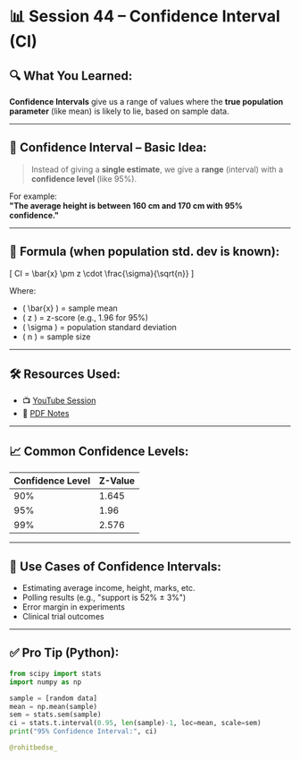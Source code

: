 # 📊 Session 44 – Confidence Interval (CI)

## 🔍 What You Learned:
**Confidence Intervals** give us a range of values where the **true population parameter** (like mean) is likely to lie, based on sample data.

---

## 📌 Confidence Interval – Basic Idea:

> Instead of giving a **single estimate**, we give a **range** (interval) with a **confidence level** (like 95%).

For example:  
**"The average height is between 160 cm and 170 cm with 95% confidence."**

---

## 🧠 Formula (when population std. dev is known):

\[
CI = \bar{x} \pm z \cdot \frac{\sigma}{\sqrt{n}}
\]

Where:
- \( \bar{x} \) = sample mean  
- \( z \) = z-score (e.g., 1.96 for 95%)  
- \( \sigma \) = population standard deviation  
- \( n \) = sample size

---

## 🛠️ Resources Used:

- 📺 [YouTube Session](https://www.youtube.com/live/X52HK2qkiIE?si=r55lm4USLeCrSsVx)
- 📘 [PDF Notes](https://drive.google.com/file/d/1nskWHtR1ePmrje76k71gdUc2-fcVWvMH/view?usp=share_link)

---

## 📈 Common Confidence Levels:

| Confidence Level | Z-Value |
|------------------|---------|
| 90%              | 1.645   |
| 95%              | 1.96    |
| 99%              | 2.576   |

---

## 📌 Use Cases of Confidence Intervals:

- Estimating average income, height, marks, etc.  
- Polling results (e.g., "support is 52% ± 3%")  
- Error margin in experiments  
- Clinical trial outcomes

---

## ✅ Pro Tip (Python):

```python
from scipy import stats
import numpy as np

sample = [random data]
mean = np.mean(sample)
sem = stats.sem(sample)
ci = stats.t.interval(0.95, len(sample)-1, loc=mean, scale=sem)
print("95% Confidence Interval:", ci)

@rohitbedse_